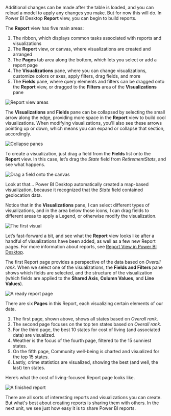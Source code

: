 Additional changes can be made after the table is loaded, and you can reload a model to apply any changes you make. But for now this will do. In Power BI Desktop **Report** view, you can begin to build reports.

The **Report** view has five main areas:

1. The ribbon, which displays common tasks associated with reports and visualizations
2. The **Report** view, or canvas, where visualizations are created and arranged
3. The **Pages** tab area along the bottom, which lets you select or add a report page
4. The **Visualizations** pane, where you can change visualizations, customize colors or axes, apply filters, drag fields, and more
5. The **Fields** pane, where query elements and filters can be dragged onto the **Report** view, or dragged to the **Filters** area of the **Visualizations** pane
   
![Report view areas](../media/pbid-visuals_01.png)

The **Visualizations** and **Fields** pane can be collapsed by selecting the small arrow along the edge, providing more space in the **Report** view to build cool visualizations. When modifying visualizations, you'll also see these arrows pointing up or down, which means you can expand or collapse that section, accordingly.

![Collapse panes](../media/pbid-visuals_02.png)

To create a visualization, just drag a field from the **Fields** list onto the **Report** view. In this case, let’s drag the *State* field from *RetirementStats*, and see what happens.

![Drag a field onto the canvas](../media/pbid-visuals_03.png)

Look at that... Power BI Desktop automatically created a map-based visualization, because it recognized that the *State* field contained geolocation data.

Notice that in the **Visualizations** pane, I can select different types of visualizations, and in the area below those icons, I can drag fields to different areas to apply a Legend, or otherwise modify the visualization.

![The first visual](../media/pbid-visuals_04.png)

Let’s fast-forward a bit, and see what the **Report** view looks like after a handful of visualizations have been added, as well as a few new Report pages. For more information about reports, see [Report View in Power BI Desktop](desktop-report-view.md).

The first Report page provides a perspective of the data based on *Overall rank*. When we select one of the visualizations, the **Fields and Filters** pane shows which fields are selected, and the structure of the visualization (which fields are applied to the **Shared Axis**, **Column Values**, and **Line Values**).

![A ready report page](../media/pbid-visuals_05.png)

There are six **Pages** in this Report, each visualizing certain elements of our data.

1. The first page, shown above, shows all states based on *Overall rank*.
2. The second page focuses on the top ten states based on *Overall rank*.
3. For the third page, the best 10 states for cost of living (and associated data) are visualized.
4. Weather is the focus of the fourth page, filtered to the 15 sunniest states.
5. On the fifth page, Community well-being is charted and visualized for the top 15 states.
6. Lastly, crime statistics are visualized, showing the best (and well, the last) ten states.

Here’s what the cost of living-focused Report page looks like.

![A finished report](../media/pbid-visuals_06.png)

There are all sorts of interesting reports and visualizations you can create. But what's best about creating reports is sharing them with others. In the next unit, we see just how easy it is to share Power BI reports.
